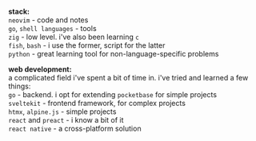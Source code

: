 **stack:**  
`neovim` - code and notes  
`go`, `shell languages` - tools  
`zig` - low level. i've also been learning `c`  
`fish`, `bash` - i use the former, script for the latter  
`python` - great learning tool for non-language-specific problems  

**web development:**  
a complicated field i've spent a bit of time in. i've tried and learned a few things:  
`go` - backend. i opt for extending `pocketbase` for simple projects  
`sveltekit` - frontend framework, for complex projects   
`htmx`, `alpine.js` - simple projects  
`react` and `preact` - i know a bit of it  
`react native` - a cross-platform solution  
